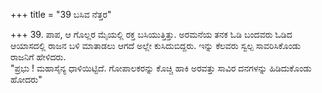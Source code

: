 +++
title = "39 ಬಸಿವ ನೆತ್ತರ"

+++
39. ಪಾಪ, ಆ ಗೊಲ್ಲರ ಮೈಯಲ್ಲಿ ರಕ್ತ ಬಸಿಯುತ್ತಿತ್ತು. ಅರಮನೆಯ ತನಕ ಓಡಿ ಬಂದವರು ಓಡಿದ ಆಯಾಸದಲ್ಲಿ ರಾಜನ ಬಳಿ ಮಾತಾಡಲು ಆಗದೆ ಅಲ್ಲೇ ಕುಸಿದುಬಿದ್ದರು. ಇನ್ನು ಕೆಲವರು ಸ್ವಲ್ಪ ಸಾವರಿಸಿಕೊಂಡು ರಾಜನಿಗೆ ಹೇಳಿದರು.   
"ಪ್ರಭು ! ಮಹಾಸೈನ್ಯ ಧಾಳಿಯಿಟ್ಟಿದೆ. ಗೋಪಾಲಕರನ್ನು ಕೊಚ್ಚಿ ಹಾಕಿ ಅರವತ್ತು ಸಾವಿರ ದನಗಳನ್ನು ಹಿಡಿದುಕೊಂಡು ಹೋದರು"